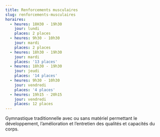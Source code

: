 ```yaml
---
title: Renforcements musculaires
slug: renforcements-musculaires
horaires:
  - heures: 18H30 - 19h30
    jour: lundi
    places: 2 places
  - heures: 9h30 - 10h30
    jour: mardi
    places: 2 places
  - heures: 18h30 - 19h30
    jour: mardi
    places: '13 places'
  - heures: 18h30 - 19h30
    jour: jeudi
    places: '14 places'
  - heures: 9h30 - 10h30
    jour: vendredi
    places: '4 places'
  - heures: 19h15 - 20h15
    jour: vendredi
    places: 12 places
---
```


Gymnastique traditionnelle avec ou sans matériel permettant le développement, l’amélioration et l’entretien des qualités
et capacités du corps.
